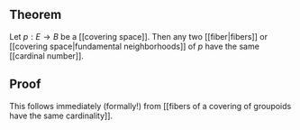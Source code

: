 ## Theorem
Let $p:E\to B$ be a [[covering space]]. Then any two [[fiber|fibers]] or [[covering space|fundamental neighborhoods]] of $p$ have the same [[cardinal number]].
## Proof
This follows immediately (formally!) from [[fibers of a covering of groupoids have the same cardinality]].